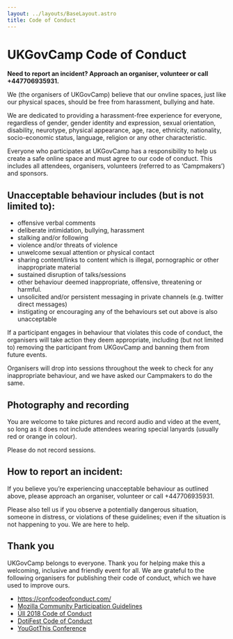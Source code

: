 ```yaml
---
layout: ../layouts/BaseLayout.astro
title: Code of Conduct
---
```

# UKGovCamp Code of Conduct

**Need to report an incident? Approach an organiser, volunteer or call +447706935931.**

We (the organisers of UKGovCamp) believe that our onvline spaces, just like our physical spaces, should be free from harassment, bullying and hate.

We are dedicated to providing a harassment-free experience for everyone, regardless of gender, gender identity and expression, sexual orientation, disability, neurotype, physical appearance, age, race, ethnicity, nationality, socio-economic status, language, religion or any other characteristic.

Everyone who participates at UKGovCamp has a responsibility to help us create a safe online space and must agree to our code of conduct. This includes all attendees, organisers, volunteers (referred to as ‘Campmakers’) and sponsors.

## Unacceptable behaviour includes (but is not limited to):

- offensive verbal comments
- deliberate intimidation, bullying, harassment
- stalking and/or following
- violence and/or threats of violence
- unwelcome sexual attention or physical contact
- sharing content/links to content which is illegal, pornographic or other inappropriate material
- sustained disruption of talks/sessions
- other behaviour deemed inappropriate, offensive, threatening or harmful.
- unsolicited and/or persistent messaging in private channels (e.g. twitter direct messages)
- instigating or encouraging any of the behaviours set out above is also unacceptable

If a participant engages in behaviour that violates this code of conduct, the organisers will take action they deem appropriate, including (but not limited to) removing the participant from UKGovCamp and banning them from future events.

Organisers will drop into sessions throughout the week to check for any inappropriate behaviour, and we have asked our Campmakers to do the same.

## Photography and recording

You are welcome to take pictures and record audio and video at the event, so long as it does not include attendees wearing special lanyards (usually red or orange in colour).

Please do not record sessions.

## How to report an incident:

If you believe you’re experiencing unacceptable behaviour as outlined above, please approach an organiser, volunteer or call +447706935931.

Please also tell us if you observe a potentially dangerous situation, someone in distress, or violations of these guidelines; even if the situation is not happening to you. We are here to help.

## Thank you

UKGovCamp belongs to everyone. Thank you for helping make this a welcoming, inclusive and friendly event for all.  We are grateful to the following organisers for publishing their code of conduct, which we have used to improve ours.

- https://confcodeofconduct.com/
- [Mozilla Community Participation Guidelines](https://www.mozilla.org/en-US/about/governance/policies/participation/)
- [Úll 2018 Code of Conduct](https://2018.ull.ie/code/)
- [DotiFest Code of Conduct](https://dotifest.com/Code-of-Conduct)
- [YouGotThis Conference](https://yougotthis.io/conduct/)
